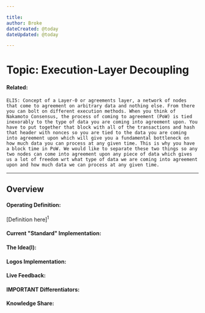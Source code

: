 ```yaml
---

title:
author: Broke
dateCreated: @today
dateUpdated: @today

---
```


# Topic: Execution-Layer Decoupling
#### Related:
`ELI5: Concept of a Layer-0 or agreements layer, a network of nodes that come to agreement on arbitrary data and nothing else. From there you can bolt on different execution methods. When you think of Nakamoto Consensus, the process of coming to agreement (PoW) is tied inexorably to the type of data you are coming into agreement upon. You have to put together that block with all of the transactions and hash that header with nonces so you are tied to the data you are coming into agreement upon which will give you a fundamental bottleneck on how much data you can process at any given time. This is why you have a block time in PoW. We would like to separate these two things so any two nodes can come into agreement upon any piece of data which gives us a lot of freedom wrt what type of data we are coming into agreement upon and how much data we can process at any given time.`

---

## Overview

#### Operating Definition:
[Definition here]<sup>1</sup>

#### Current "Standard" Implementation:


#### The Idea(l):


#### Logos Implementation:


#### Live Feedback:


#### IMPORTANT Differentiators:


#### Knowledge Share: